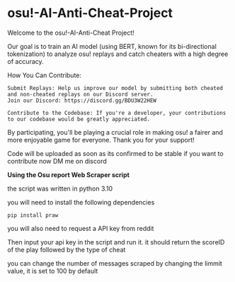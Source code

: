 # osu!-AI-Anti-Cheat-Project

Welcome to the osu!-AI-Anti-Cheat Project!

Our goal is to train an AI model (using BERT, known for its bi-directional tokenization) to analyze osu! replays and catch cheaters with a high degree of accuracy.

How You Can Contribute: 

    Submit Replays: Help us improve our model by submitting both cheated and non-cheated replays on our Discord server.
    Join our Discord: https://discord.gg/BDU3W22HEW

    Contribute to the Codebase: If you're a developer, your contributions to our codebase would be greatly appreciated.
   
By participating, you'll be playing a crucial role in making osu! a fairer and more enjoyable game for everyone. Thank you for your support!

Code will be uploaded as soon as its confirmed to be stable if you want to contribute now DM me on discord




**Using the Osu report Web Scraper script**

the script was written in python 3.10

you will need to install the following dependencies 

    pip install praw

you will also need to request a API key from reddit

Then input your api key in the script and run it. it should return the scoreID of the play followed by the type of cheat

you can change the number of messages scraped by changing the limmit value, it is set to 100 by default

